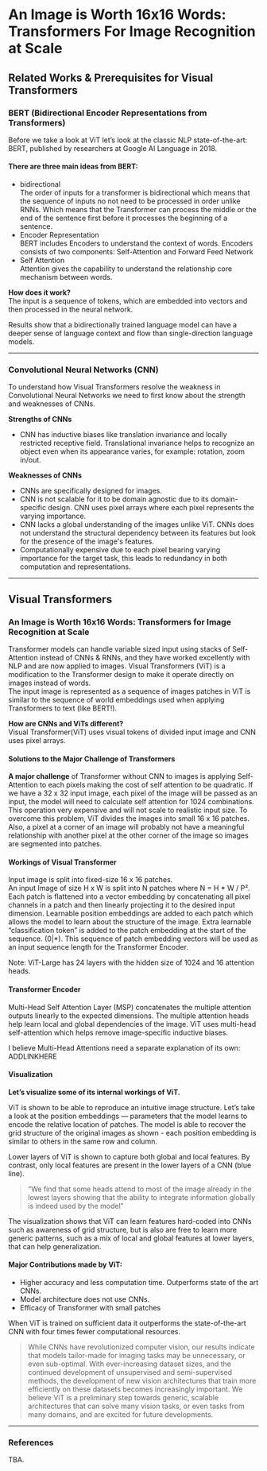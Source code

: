 # An Image is Worth 16x16 Words: Transformers For Image Recognition at Scale  

## Related Works & Prerequisites for Visual Transformers

### BERT (Bidirectional Encoder Representations from Transformers) 
Before we take a look at ViT let’s look at the classic NLP state-of-the-art: BERT, published by researchers at Google AI Language in 2018.  

#### There are three main ideas from BERT:  
* bidirectional   
The order of inputs for a transformer is bidirectional which means that the sequence of inputs no not need to be processed in order unlike RNNs.
Which means that the Transformer can process the middle or the end of the sentence first before it processes the beginning of a sentence. 
* Encoder Representation  
BERT includes Encoders to understand the context of words. Encoders consists of two components: Self-Attention and Forward Feed Network
* Self Attention  
Attention gives the capability to understand the relationship core mechanism between words. 

**How does it work?**  
The input is a sequence of tokens, which are embedded into vectors and then processed in the neural network.

Results show that a bidirectionally trained language model can have a deeper sense of language context and flow than single-direction language models. 

----

### Convolutional Neural Networks (CNN)
To understand how Visual Transformers resolve the weakness in Convolutional Neural Networks we need to first know about the strength and weaknesses of CNNs.  

**Strengths of CNNs**  
* CNN has inductive biases like translation invariance and locally restricted receptive field. Translational invariance helps to recognize an object even when its appearance varies, for example: rotation, zoom in/out. 

**Weaknesses of CNNs**  
* CNNs are specifically designed for images.  
* CNN is not scalable for it to be domain agnostic due to its domain-specific design. CNN uses pixel arrays where each pixel represents the varying importance.  
* CNN lacks a global understanding of the images unlike ViT. CNNs does not understand the structural dependency between its features but look for the presence of the image's features.  
* Computationally expensive due to each pixel bearing varying importance for the target task, this leads to redundancy in both computation and representations.  

----

## Visual Transformers
### An Image is Worth 16x16 Words: Transformers for Image Recognition at Scale


Transformer models can handle variable sized input using stacks of Self-Attention instead of CNNs & RNNs, and they have worked excellently with NLP and are now applied to images. Visual Transformers (ViT) is a modification to the Transformer design to make it operate directly on images instead of words.  
The input image is represented as a sequence of images patches in ViT is similar to the sequence of world embeddings used when applying Transformers to text (like BERT!).  

**How are CNNs and ViTs different?**  
Visual Transformer(ViT) uses visual tokens of divided input image and CNN uses pixel arrays.


#### Solutions to the Major Challenge of Transformers  
**A major challenge** of Transformer without CNN to images is applying Self-Attention to each pixels making the cost of self attention to be quadratic. 
If we have a 32 x 32 input image, each pixel of the image will be passed as an input, the model will need to calculate self attention for 1024 combinations. 
This operation very expensive and will not scale to realistic input size. To overcome this problem, ViT divides the images into small 16 x 16 patches. Also, a pixel at a corner of an image will probably not have a meaningful relationship with another pixel at the other corner of the image so images are segmented into patches.  


#### Workings of Visual Transformer  

Input image is split into fixed-size 16 x 16 patches.  
An input Image of size H x W is split into N patches where N = H * W / P². 
Each patch is flattened into a vector embedding by concatenating all pixel channels in a patch and then linearly projecting it to the desired input dimension. Learnable position embeddings are added to each patch which allows the model to learn about the structure of the image. Extra learnable “classification token” is added to the patch embedding at the start of the sequence. (0|*). This sequence of patch embedding vectors will be used as an input sequence length for the Transformer Encoder.  

Note: ViT-Large has 24 layers with the hidden size of 1024 and 16 attention heads.  

#### Transformer Encoder  
Multi-Head Self Attention Layer (MSP) concatenates the multiple attention outputs linearly to the expected dimensions. The multiple attention heads help learn local and global dependencies of the image.
ViT uses multi-head self-attention which helps remove image-specific inductive biases.

I believe Multi-Head Attentions need a separate explanation of its own: ADDLINKHERE

#### Visualization  
**Let’s visualize some of its internal workings of ViT.**

ViT is shown to be able to reproduce an intuitive image structure. Let’s take a look at the position embeddings — parameters that the model learns to encode the relative location of patches. The model is able to recover the grid structure of the original images as shown - each position embedding is similar to others in the same row and column.

Lower layers of ViT is shown to capture both global and local features. By contrast, only local features are present in the lower layers of a CNN (blue line). 
> “We find that some heads attend to most of the image already in the lowest layers showing that the ability to integrate information globally is indeed used by the model”

The visualization shows that ViT can learn features hard-coded into CNNs such as awareness of grid structure, but is also are free to learn more generic patterns, such as a mix of local and global features at lower layers, that can help generalization.

#### Major Contributions made by ViT:
* Higher accuracy and less computation time. Outperforms state of the art CNNs. 
* Model architecture does not use CNNs.
* Efficacy of Transformer with small patches

When ViT is trained on sufficient data it outperforms the state-of-the-art CNN with four times fewer computational resources.  

> While CNNs have revolutionized computer vision, our results indicate that models tailor-made for imaging tasks may be unnecessary, or even sub-optimal. With ever-increasing dataset sizes, and the continued development of unsupervised and semi-supervised methods, the development of new vision architectures that train more efficiently on these datasets becomes increasingly important. We believe ViT is a preliminary step towards generic, scalable architectures that can solve many vision tasks, or even tasks from many domains, and are excited for future developments.

----
### References  
TBA.  



